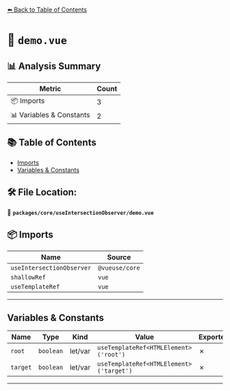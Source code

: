 [⬅️ Back to Table of Contents](../../../index.md)

# 📄 `demo.vue`

## 📊 Analysis Summary

| Metric | Count |
|--------|-------|
| 📦 Imports | 3 |
| 📊 Variables & Constants | 2 |

## 📚 Table of Contents

- [Imports](#imports)
- [Variables & Constants](#variables-constants)

## 🛠️ File Location:
📂 **`packages/core/useIntersectionObserver/demo.vue`**

## 📦 Imports

| Name | Source |
|------|--------|
| `useIntersectionObserver` | `@vueuse/core` |
| `shallowRef` | `vue` |
| `useTemplateRef` | `vue` |


---

## Variables & Constants

| Name | Type | Kind | Value | Exported |
|------|------|------|-------|----------|
| `root` | `boolean` | let/var | `useTemplateRef<HTMLElement>('root')` | ✗ |
| `target` | `boolean` | let/var | `useTemplateRef<HTMLElement>('target')` | ✗ |


---